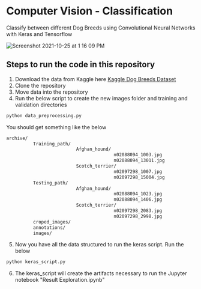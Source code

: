 # Computer Vision - Classification
Classify between different Dog Breeds using Convolutional Neural Networks with Keras and Tensorflow

![Screenshot 2021-10-25 at 1 16 09 PM](https://user-images.githubusercontent.com/31068589/138678161-4b49e9d7-fdac-40a7-aa2b-69cca6c6fb00.png)

## Steps to run the code in this repository

1. Download the data from Kaggle here [Kaggle Dog Breeds Dataset](https://www.kaggle.com/jessicali9530/stanford-dogs-dataset)
2. Clone the repository
3. Move data into the repository
4. Run the below script to create the new images folder and training and validation directories 
```bash
python data_preprocessing.py
```
You should get something like the below
```bash
archive/  
          Training_path/
                          Afghan_hound/
                                        n02088094_1003.jpg
                                        n02088094_13011.jpg
                          Scotch_terrier/
                                        n02097298_1007.jpg
                                        n02097298_15004.jpg
          Testing_path/
                          Afghan_hound/
                                        n02088094_1023.jpg
                                        n02088094_1406.jpg
                          Scotch_terrier/
                                        n02097298_2083.jpg
                                        n02097298_2998.jpg
          croped_images/
          annotations/
          images/
```

5. Now you have all the data structured to run the keras script. Run the below
```bash
python keras_script.py
```
6. The keras_script will create the artifacts necessary to run the Jupyter notebook "Result Exploration.ipynb"


